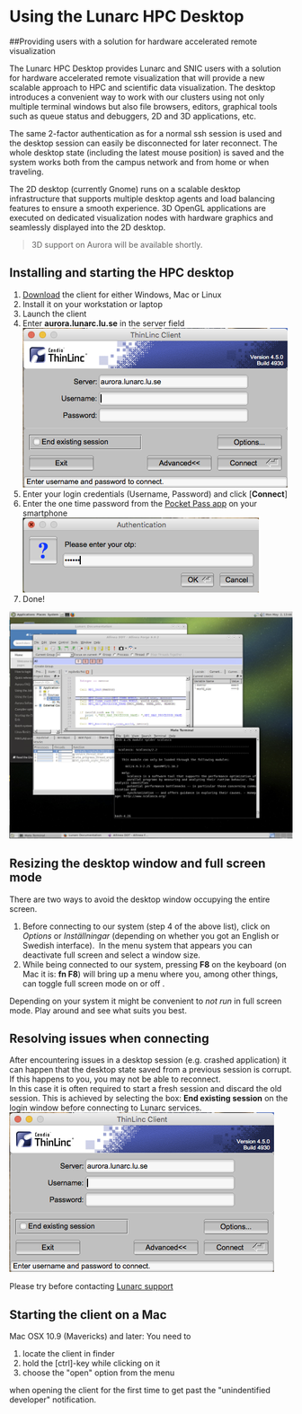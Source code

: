 # Using the Lunarc HPC Desktop #
##Providing users with a solution for hardware accelerated remote visualization

The Lunarc HPC Desktop provides Lunarc and SNIC users with a solution for hardware accelerated remote visualization that will provide a new scalable approach to HPC and scientific data visualization. The desktop introduces a convenient way to work with our clusters using not only multiple terminal windows but also file browsers, editors, graphical tools such as queue status and debuggers, 2D and 3D applications, etc.

The same 2-factor authentication as for a normal ssh session is used and the desktop session can easily be disconnected for later reconnect. The whole desktop state (including the latest mouse position) is saved and the system works both from the campus network and from home or when traveling.

The 2D desktop (currently Gnome) runs on a scalable desktop infrastructure that supports multiple desktop agents and load balancing features to ensure a smooth experience. 3D OpenGL applications are executed on dedicated visualization nodes with hardware graphics and seamlessly displayed into the 2D desktop.

> 3D support on Aurora will be available shortly.

<!--
The following applications are installed and accessible from the drop down menus (more will come):

 * Abacus CAE
 * Paraview 
 * Allinea DDT debugger
 * Queue status
 * ARC storage tools (for accessing the national storage)
 * Editors
 * File browser
 * Misc graphics applications
 * Terminal
 * Firefox 
-->

## Installing and starting the HPC desktop

 1. [Download](https://www.cendio.com/thinlinc/download "Download") the client for either Windows, Mac or Linux 
 1. Install it on your workstation or laptop
 1. Launch the client
 1. Enter **aurora.lunarc.lu.se** in the server field ![login window](images/desktopLogin.png "Desktop login window")
 1. Enter your login credentials (Username, Password) and click [**Connect**]
 1. Enter the one time password from the [Pocket Pass app]((http://lunarc-documentation.readthedocs.io/en/latest/authenticator_howto/)) on your smartphone ![otp input screen](images/desktopOTP.png "OTP input screen")
 1. Done!

 ![sample screen](images/desktopSampleScreen.png "Desktop sample screen")


## Resizing the desktop window and full screen mode

There are two ways to avoid the desktop window occupying the entire screen. 

1. Before connecting to our system (step 4 of the above list), click on *Options* or *Inställningar* (depending on whether you got an English or Swedish interface).  In the menu system that appears you can deactivate full screen and select a window size.  
2. While being connected to our system, pressing **F8** on the keyboard (on Mac it is: **fn F8**) will bring up a menu where you, among other things, can toggle full screen mode on or off . 

Depending on your system it might be convenient to *not run* in full screen mode. Play around and see what suits you best.


## Resolving issues when connecting

After encountering issues in a desktop session (e.g. crashed application) it can happen that the desktop state saved from a previous session is corrupt. If this happens to you, you may not be able to reconnect.  
In this case it is often required to start a fresh session and discard the old session.  This is achieved by selecting the box: **End existing session** on the login window before connecting to Lunarc services.
![login window](images/desktopLogin.png "Desktop login window")

Please try before contacting [Lunarc support](http://www.lunarc.lu.se/support/support_form "Lunarc support form")

## Starting the client on a Mac
Mac OSX 10.9 (Mavericks) and later: You need to

1. locate the client in finder
2. hold the [ctrl]-key while clicking on it
3. choose the "open" option from the menu  

when opening the client for the first time to get past the "unindentified developer" notification.


